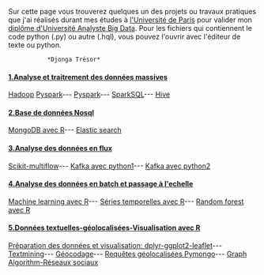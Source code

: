  Sur cette page vous trouverez quelques un des projets ou travaux pratiques que j'ai réalisés durant mes études à [l'Université de Paris](https://u-paris.fr/) pour valider mon [diplôme d'Université Analyste Big Data](https://www.iut.parisdescartes.fr/metiers-de-la-data/diplome-duniversite-analyste-big-data/). Pour les fichiers qui contiennent le code python (.py) ou autre (.hql), vous pouvez l'ouvrir avec l'éditeur de texte ou python.

               *Djonga Trésor*
 
#### <u>1.Analyse et traitrement des données massives</u>
[Hadoop](tp-2020-Reponse.docx)
[Pyspark](TP1.py)---
[Pyspark](TP2.py)---
[SparkSQL](TP3.py)---
[Hive](TDhive.hql)

#### <u>2.Base de données Nosql</u>
[MongoDB avec R](Rendu_Djonga.html)---
[Elastic search](Rendu_Djonga.html)

#### <u>3.Analyse des données en flux</u>
[Scikit-multiflow](Stream_DataMining.html)---
[Kafka avec python1](producer_empty.py)---
[Kafka avec python2](consumer_get-stations.py)

#### <u>4.Analyse des données en batch et passage à l'echelle</u>
[Machine learning avec R](TP_Fond_datamining.html)---
[Séries temporelles avec R](Time_series.html)---
[Random forest avec R](Random_forest.html)

#### <u>5.Données textuelles-géolocalisées-Visualisation avec R</u>
[Préparation des données et visualisation: dplyr-ggplot2-leaflet](Rendu_Djonga_M4J12.html)---
[Textmining](tdTextminingDjonga.html)---
[Géocodage](code_tresor.R)---
[Requêtes géolocalisées Pymongo](TP_Pymongo.html)---
[Graph Algorithm-Réseaux sociaux](projetDjongaGraph.html)
